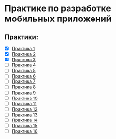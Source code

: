 # Практике по разработке мобильных приложений

## Практики:

 - [x] [Практика 1]()
 - [x] [Практика 2]()
 - [x] [Практика 3]()
 - [ ] [Практика 4]()
 - [ ] [Практика 5]()
 - [ ] [Практика 6]()
 - [ ] [Практика 7]()
 - [ ] [Практика 8]() 
 - [ ] [Практика 9]()
 - [ ] [Практика 10]() 
 - [ ] [Практика 11]()
 - [ ] [Практика 12]()
 - [ ] [Практика 13]()
 - [ ] [Практика 14]()
 - [ ] [Практика 15]()
 - [ ] [Практика 16]()

